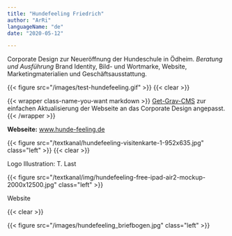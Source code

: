```yaml
---
title: "Hundefeeling Friedrich"
author: "ArRi"
languageName: "de"
date: "2020-05-12"

---
```


Corporate Design zur Neueröffnung der Hundeschule in Ödheim.
*Beratung und Ausführung* Brand Identity, Bild- und Wortmarke, Website, Marketingmaterialien und Geschäftsausstattung.  
 <!--more-->

{{< figure src="/images/test-hundefeeling.gif" >}}
{{< clear >}}


{{< wrapper class-name-you-want markdown >}}
[Get-Grav-CMS](https://getgrav.org/) zur einfachen Aktualisierung der Webseite an das Corporate Design angepasst.
{{< /wrapper >}}


**Webseite:** www.hunde-feeling.de

{{< figure src="/textkanal/hundefeeling-visitenkarte-1-952x635.jpg" class="left" >}}
{{< clear >}}

Logo Illustration: T. Last


{{< figure src="/textkanal/img/hundefeeling-free-ipad-air2-mockup-2000x12500.jpg" class="left" >}}

Website 

{{< clear >}}

{{< figure src="/images/hundefeeling_briefbogen.jpg" class="left" >}}



